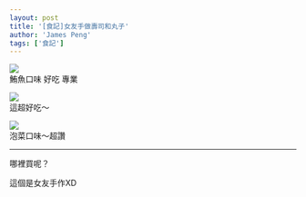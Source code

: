 ```yaml
---
layout: post
title: '[食記]女友手做壽司和丸子'
author: 'James Peng'
tags: ['食記']
---
```


![](https://lh6.googleusercontent.com/-u6WT_eMa4dw/TshLBexww_I/AAAAAAAALlI/qWCrUvevtxk/s1024/IMG_9785_%2525E8%2525AA%2525BF%2525E6%252595%2525B4%2525E5%2525A4%2525A7%2525E5%2525B0%25258F.JPG)  
 鮪魚口味 好吃 專業  

![](https://lh6.googleusercontent.com/-UnYuJDkKuXU/TshK-CIFxWI/AAAAAAAALkU/B9vgZcVPfpg/s720/IMG_9778_%2525E8%2525AA%2525BF%2525E6%252595%2525B4%2525E5%2525A4%2525A7%2525E5%2525B0%25258F.JPG)  
 這超好吃～  

![](https://lh5.googleusercontent.com/-PcPuEtHUuuM/TshLHiRO1dI/AAAAAAAALmo/v1XyJ8rc3oI/s1024/IMG_9798_%2525E8%2525AA%2525BF%2525E6%252595%2525B4%2525E5%2525A4%2525A7%2525E5%2525B0%25258F.JPG)  
 泡菜口味～超讚  
  
  
  
 --------------------------  
  
 哪裡買呢？  
  
 這個是女友手作XD  
  


